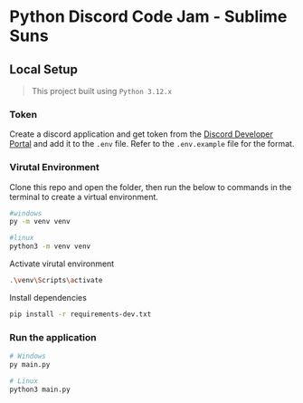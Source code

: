 # Python Discord Code Jam - Sublime Suns

## Local Setup

> This project built using `Python 3.12.x`

### Token

Create a discord application and get token from the [Discord Developer Portal](https://discord.com/developers/applications) and add it to the `.env` file. Refer to the `.env.example` file for the format.

### Virutal Environment

Clone this repo and open the folder, then run the below to commands in the terminal to create a virtual environment.

```bash
#windows
py -m venv venv

#linux
python3 -m venv venv
```

Activate virutal environment

```bash
.\venv\Scripts\activate
```

Install dependencies

```bash
pip install -r requirements-dev.txt
```

### Run the application

```bash
# Windows
py main.py

# Linux
python3 main.py
```
